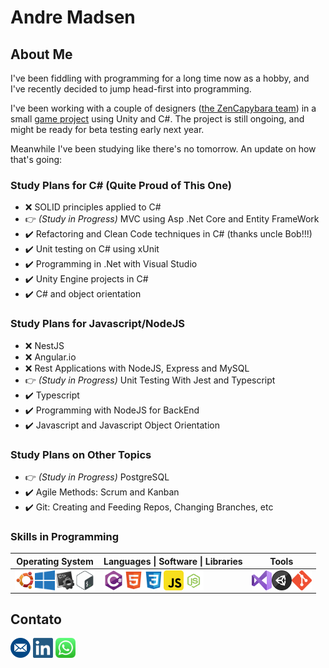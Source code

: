 # Andre Madsen
 
## About Me

I've been fiddling with programming for a long time now as a hobby, and I've recently decided to jump head-first into programming.

I've been working with a couple of designers (<a href = "https://www.zencapybara.com">the ZenCapybara team</a>) in a small <a href="https://github.com/ZenCapybara/MidasBankClerk">game project</a> using Unity and C#. The project is still ongoing, and might be ready for beta testing early next year. 

Meanwhile I've been studying like there's no tomorrow. An update on how that's going:

### Study Plans for C# (Quite Proud of This One)

- :x: SOLID principles applied to C#
- :point_right: *(Study in Progress)* MVC using Asp .Net Core and Entity FrameWork 
- :heavy_check_mark: Refactoring and Clean Code techniques in C# (thanks uncle Bob!!!)
- :heavy_check_mark: Unit testing on C# using  xUnit
- :heavy_check_mark: Programming in .Net with Visual Studio
- :heavy_check_mark: Unity Engine projects in C#
- :heavy_check_mark: C# and object orientation


### Study Plans for Javascript/NodeJS
- :x: NestJS
- :x: Angular.io
- :x: Rest Applications with NodeJS, Express and MySQL
- :point_right: *(Study in Progress)* Unit Testing With Jest and Typescript
- :heavy_check_mark: Typescript  
- :heavy_check_mark: Programming with NodeJS for BackEnd  
- :heavy_check_mark: Javascript and Javascript Object Orientation  

### Study Plans on Other Topics
- :point_right: *(Study in Progress)* PostgreSQL
- :heavy_check_mark: Agile Methods: Scrum and Kanban
- :heavy_check_mark: Git: Creating and Feeding Repos, Changing Branches, etc

<!---## 
#### 

Tópicos:
Arquiteturas:
- Solid
- AspNet Core (MVC)
- Rest + Restful
- Git (Conventional Commits)
- GitFlow (Branch Structure)
- Teste Unitário e Integrado
- Mensageria

- Docker
- kubernetes
- Razor
- SQL Server

--->  
### Skills in Programming
<table>
  <tr>
    <th>Operating System</th>
    <th>Languages | Software | Libraries</th>
    <th>Tools</th>
  </tr>
  <tbody>
    <tr>
      <td>
        <img align="left" alt="Ubuntu" width="32px" src="./icon/ubuntuIcon.png" />
        <img align="left" alt="Windows" width="32px" src="./icon/windowsIcon.png" />
        <img align="left" alt="Batch (DOS)" width="32px" src="./icon/batchIcon.png" />
        <img align="left" alt="Shell Script (Linux)" width="32px" src="./icon/bashIcon.png" />
      </td>
      <td>
        <img align="left" alt="C#" width="32px" src="./icon/csharpIcon.png" />
        <img align="left" alt="HTML5" width="32px" src="./icon/htmlIcon.png" />
        <img align="left" alt="CSS3" width="32px" src="./icon/cssIcon.png" />
        <img align="left" alt="JavaScript" width="32px" src="./icon/javascriptIcon.png" />
        <img align="left" alt="JavaScript" width="32px" src="./icon/nodejsIcon.png" />
      </td>
      <td>
        <img align="left" alt="Visual Studio" width="32px" src="./icon/visualstudioIcon.png" />
        <img align="left" alt="Unity" width="32px" src="./icon/unityIcon.png" />
        <img align="left" alt="Git" width="32px" src="./icon/gitIcon.png" />
      </td>
    </tr>
  </tbody>
</table>

## Contato
[<img alt="email" width="32px" src="./icon/emailMeIcon.png" />](mailto:andre-madsen@hotmail.com)     [<img alt="linkedin" width="32px" src="./icon/linkedinIcon.png" />](https://www.linkedin.com/in/andr%C3%A9-madsen-da-silveira-134377205)     [<img alt="whatsapp" width="32px" src="./icon/whatsappIcon.png"/>](https://wa.me/5531995066554)

